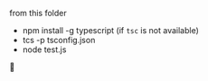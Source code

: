 from this folder

- npm install -g typescript (if `tsc` is not available)
- tcs -p tsconfig.json
- node test.js

:tada:
